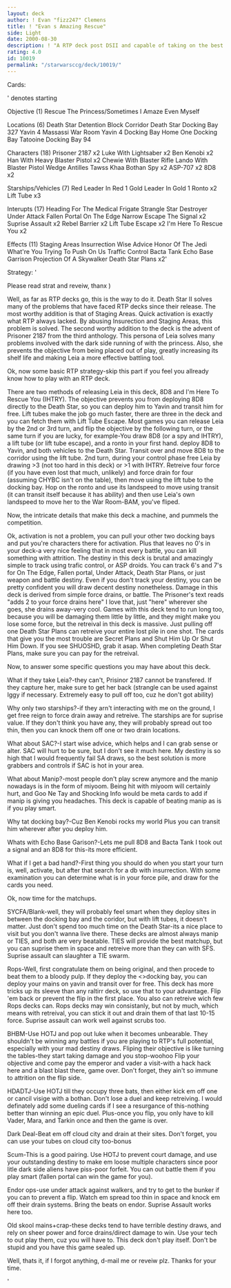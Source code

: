 ```yaml
---
layout: deck
author: ! Evan "fizz247" Clemens
title: ! "Evan s Amazing Rescue"
side: Light
date: 2000-08-30
description: ! "A RTP deck post DSII and capable of taking on the best.  Insane battling capability, destiny, and regeneration."
rating: 4.0
id: 10019
permalink: "/starwarsccg/deck/10019/"
---
```

Cards: 

' denotes starting

Objective (1)
Rescue The Princess/Sometimes I Amaze Even Myself 

Locations (6)
Death Star Detention Block Corridor 
Death Star Docking Bay 327 
Yavin 4 Massassi War Room 
Yavin 4 Docking Bay 
Home One Docking Bay
Tatooine Docking Bay 94

Characters (18)
Prisoner 2187 x2 
Luke With Lightsaber x2
Ben Kenobi x2
Han With Heavy Blaster Pistol x2
Chewie With Blaster Rifle
Lando With Blaster Pistol
Wedge Antilles
Tawss Khaa
Bothan Spy x2
ASP-707 x2
8D8 x2

Starships/Vehicles (7)
Red Leader In Red 1
Gold Leader In Gold 1
Ronto x2
Lift Tube x3

Interupts (17)
Heading For The Medical Frigate 
Strangle
Star Destroyer
Under Attack
Fallen Portal
On The Edge
Narrow Escape
The Signal x2
Suprise Assault x2
Rebel Barrier x2
Lift Tube Escape x2
I'm Here To Rescue You x2

Effects (11)
Staging Areas 
Insurrection 
Wise Advice 
Honor Of The Jedi
What're You Trying To Push On Us
Traffic Control
Bacta Tank
Echo Base Garrison
Projection Of A Skywalker
Death Star Plans x2'

Strategy: '

Please read strat and reveiw, thanx )

Well, as far as RTP decks go, this is the way to do it.  Death Star II solves many of the problems that have faced RTP decks since their release.  The most worthy addition is that of Staging Areas.  Quick activation is exactly what RTP always lacked.  By abusing Insurection and Staging Areas, this problem is solved.  The second worthy addition to the deck is the advent of Prisoner 2187 from the third anthology.	This persona of Leia solves many problems involved with the dark side running of with the princess.  Also, she prevents the objective from being placed out of play, greatly increasing its shelf life and making Leia a more effective battling tool.

Ok, now some basic RTP strategy-skip this part if you feel you allready know how to play with an RTP deck.

There are two methods of releasing Leia in this deck, 8D8 and I'm Here To Rescue You (IHTRY).	The objective prevents you from deploying 8D8 directly to the Death Star, so you can deploy him to Yavin and transit him for free.  Lift tubes make the job go much faster, there are three in the deck and you can fetch them with Lift Tube Escape.  Most games you can release Leia by the 2nd or 3rd turn, and flip the objective by the following turn, or the same turn if you are lucky, for example-You draw 8D8 (or a spy and IHTRY), a lift tube (or lift tube escape), and a ronto in your first hand.  deploy 8D8 to Yavin, and both vehicles to the Death Star.  Transit over and move 8D8 to the corridor using the lift tube.  2nd turn, during your control phase free Leia by drawing >3 (not too hard in this deck) or >1 with IHTRY.  Retreive four force (if you have even lost that much, unlikely) and force drain for four (assuming CHYBC isn't on the table), then move using the lift tube to the docking bay.  Hop on the ronto and use its landspeed to move using transit (it can transit itself because it has ability) and then use Leia's own landspeed to move her to the War Room-BAM, you've fliped.

Now, the intricate details that make this deck a machine, and pummels the competition.

Ok, activation is not a problem, you can pull your other two docking bays and put you're characters there for activation.  Plus that leaves no 0's in your deck-a very nice feeling that in most every battle, you can kill something with attrition.  The destiny in this deck is brutal and amazingly simple to track using trafic control, or ASP droids.	You can track 6's and 7's for On The Edge, Fallen portal, Under Attack, Death Star Plans, or just weapon and battle destiny.	Even if you don't track your destiny, you can be pretty confident you will draw decent destiny nonetheless.  Damage in this deck is derived from simple force drains, or battle.  The Prisoner's text reads "adds 2 to your force drains here"  I love that, just "here" wherever she goes, she drains away-very cool.  Games with this deck tend to run long too, because you will be damaging them little by little, and they might make you lose some force, but the retreival in this deck is massive.  Just pulling off one Death Star Plans can retreive your entire lost pile in one shot.  The cards that give you the most trouble are Secret Plans and Shut Him Up Or Shut Him Down.  If you see SHUOSHD, grab it asap.  When completing Death Star Plans, make sure you can pay for the retreival.

Now, to answer some specific questions you may have about this deck.

What if they take Leia?-they can't, Prisinor 2187 cannot be transfered.  If they capture her, make sure to get her back (strangle can be used against Iggy if necessary.  Extremely easy to pull off too, cuz he don't got ability)

Why only two starships?-if they arn't interacting with me on the ground, I get free reign to force drain away and retreive.  The starships are for suprise value.  If they don't think you have any, they will probably spread out too thin, then you can knock them off one or two drain locations.

What about SAC?-I start wise advice, which helps and I can grab sense or alter.  SAC will hurt to be sure, but I don't see it much here.  My destiny is so high that I would frequently fail SA draws, so the best solution is more grabbers and controls if SAC is hot in your area.

What about Manip?-most people don't play screw anymore and the manip nowadays is in the form of miyoom.  Being hit with miyoom will certainly hurt, and Goo Ne Tay and Shocking Info would be meta cards to add if manip is giving you headaches.  This deck is capable of beating manip as is if you play smart.

Why tat docking bay?-Cuz Ben Kenobi rocks my world  Plus you can transit him wherever after you deploy him.

Whats with Echo Base Garison?-Lets me pull 8D8 and Bacta Tank I took out a signal and an 8D8 for this-its more efficient.

What if I get a bad hand?-First thing you should do when you start your turn is, well, activate, but after that search for a db with insurrection.  With some examination you can determine what is in your force pile, and draw for the cards you need.

Ok, now time for the matchups.

SYCFA/Blank-well, they will probably feel smart when they deploy sites in between the docking bay and the coridor, but with lift tubes, it doesn't matter.  Just don't spend too much time on the Death Star-its a nice place to visit but you don't wanna live there.  These decks are almost always manip or TIES, and both are very beatable.  TIES will provide the best matchup, but you can suprise them in space and retreive more than they can with SFS.  Suprise assault can slaughter a TIE swarm.

Rops-Well, first congratulate them on being original, and then procede to beat them to a bloody pulp.  If they deploy the <>docking bay, you can deploy your mains on yavin and transit over for free.  This deck has more tricks up its sleeve than any raltirr deck, so use that to your advantage.  Flip 'em back or prevent the flip in the first place.  You also can retreive wich few Rops decks can.  Rops decks may win consistanly, but not by much, which means with retreival, you can stick it out and drain them of that last 10-15 force.  Suprise assault can work well against scrubs too.

BHBM-Use HOTJ and pop out luke when it becomes unbearable.  They shouldn't be winning any battles if you are playing to RTP's full potential, especially with your mad destiny draws.  Fliping their objective is like turning the tables-they start taking damage and you stop-woohoo  Flip your objective and come pay the emperor and vader a visit-with a hack hack here and a blast blast there, game over.  Don't forget, they ain't so immune to attrition on the flip side.

HDADTJ-Use HOTJ till they occupy three bats, then either kick em off one or cancil visige with a bothan.  Don't lose a duel and keep retreiving.  I would definately add some dueling cards if I see a resurgance of this-nothing better than winning an epic duel.  Plus-once you flip, you only have to kill Vader, Mara, and Tarkin once and then the game is over.

Dark Deal-Beat em off cloud city and drain at their sites.  Don't forget, you can use your tubes on cloud city too-bonus

Scum-This is a good pairing.  Use HOTJ to prevent court damage, and use your outstanding destiny to make em loose multiple characters since poor litle dark side aliens have piss-poor forfeit.  You can out battle them if you play smart (fallen portal can win the game for you).

Endor ops-use under attack against walkers, and try to get to the bunker if you can to prevent a flip.	Watch em spread too thin in space and knock em off their drain systems.  Bring the beats on endor.  Suprise Assault works here too.

Old skool mains+crap-these decks tend to have terrible destiny draws, and rely on sheer power and force drains/direct damage to win.  Use your tech to out play them, cuz you will have to.  This deck don't play itself.  Don't be stupid and you have this game sealed up.

Well, thats it, if I forgot anything, d-mail me or reveiw plz.	Thanks for your time.




'
